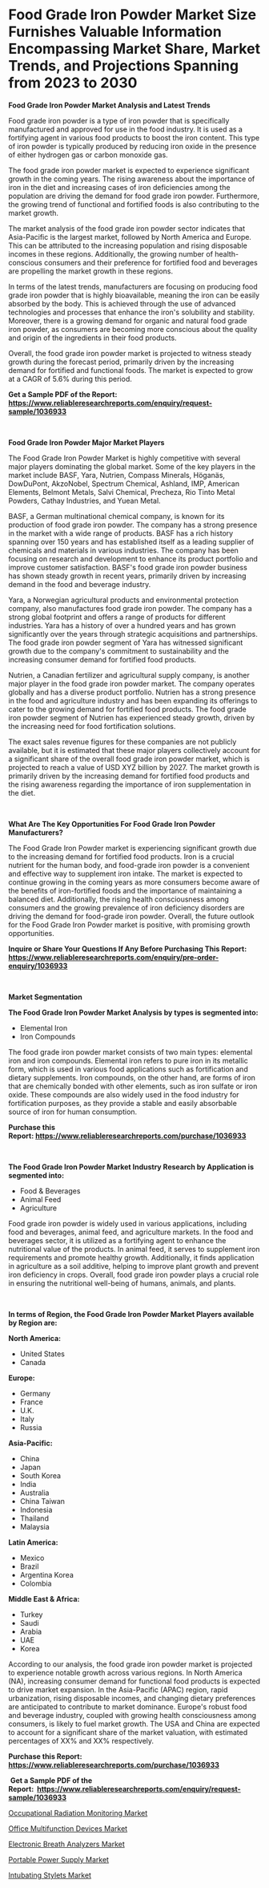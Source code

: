<p><h1>Food Grade Iron Powder Market Size Furnishes Valuable Information Encompassing Market Share, Market Trends, and Projections Spanning from 2023 to 2030</h1></p><p><strong>Food Grade Iron Powder Market Analysis and Latest Trends</strong></p>
<p><p>Food grade iron powder is a type of iron powder that is specifically manufactured and approved for use in the food industry. It is used as a fortifying agent in various food products to boost the iron content. This type of iron powder is typically produced by reducing iron oxide in the presence of either hydrogen gas or carbon monoxide gas.</p><p>The food grade iron powder market is expected to experience significant growth in the coming years. The rising awareness about the importance of iron in the diet and increasing cases of iron deficiencies among the population are driving the demand for food grade iron powder. Furthermore, the growing trend of functional and fortified foods is also contributing to the market growth.</p><p>The market analysis of the food grade iron powder sector indicates that Asia-Pacific is the largest market, followed by North America and Europe. This can be attributed to the increasing population and rising disposable incomes in these regions. Additionally, the growing number of health-conscious consumers and their preference for fortified food and beverages are propelling the market growth in these regions.</p><p>In terms of the latest trends, manufacturers are focusing on producing food grade iron powder that is highly bioavailable, meaning the iron can be easily absorbed by the body. This is achieved through the use of advanced technologies and processes that enhance the iron's solubility and stability. Moreover, there is a growing demand for organic and natural food grade iron powder, as consumers are becoming more conscious about the quality and origin of the ingredients in their food products.</p><p>Overall, the food grade iron powder market is projected to witness steady growth during the forecast period, primarily driven by the increasing demand for fortified and functional foods. The market is expected to grow at a CAGR of 5.6% during this period.</p></p>
<p><strong>Get a Sample PDF of the Report:&nbsp; <a href="https://www.reliableresearchreports.com/enquiry/request-sample/1036933">https://www.reliableresearchreports.com/enquiry/request-sample/1036933</a></strong></p>
<p>&nbsp;</p>
<p><strong>Food Grade Iron Powder Major Market Players</strong></p>
<p><p>The Food Grade Iron Powder Market is highly competitive with several major players dominating the global market. Some of the key players in the market include BASF, Yara, Nutrien, Compass Minerals, Höganäs, DowDuPont, AkzoNobel, Spectrum Chemical, Ashland, IMP, American Elements, Belmont Metals, Salvi Chemical, Precheza, Rio Tinto Metal Powders, Cathay Industries, and Yuean Metal.</p><p>BASF, a German multinational chemical company, is known for its production of food grade iron powder. The company has a strong presence in the market with a wide range of products. BASF has a rich history spanning over 150 years and has established itself as a leading supplier of chemicals and materials in various industries. The company has been focusing on research and development to enhance its product portfolio and improve customer satisfaction. BASF's food grade iron powder business has shown steady growth in recent years, primarily driven by increasing demand in the food and beverage industry.</p><p>Yara, a Norwegian agricultural products and environmental protection company, also manufactures food grade iron powder. The company has a strong global footprint and offers a range of products for different industries. Yara has a history of over a hundred years and has grown significantly over the years through strategic acquisitions and partnerships. The food grade iron powder segment of Yara has witnessed significant growth due to the company's commitment to sustainability and the increasing consumer demand for fortified food products.</p><p>Nutrien, a Canadian fertilizer and agricultural supply company, is another major player in the food grade iron powder market. The company operates globally and has a diverse product portfolio. Nutrien has a strong presence in the food and agriculture industry and has been expanding its offerings to cater to the growing demand for fortified food products. The food grade iron powder segment of Nutrien has experienced steady growth, driven by the increasing need for food fortification solutions.</p><p>The exact sales revenue figures for these companies are not publicly available, but it is estimated that these major players collectively account for a significant share of the overall food grade iron powder market, which is projected to reach a value of USD XYZ billion by 2027. The market growth is primarily driven by the increasing demand for fortified food products and the rising awareness regarding the importance of iron supplementation in the diet.</p></p>
<p>&nbsp;</p>
<p><strong>What Are The Key Opportunities For Food Grade Iron Powder Manufacturers?</strong></p>
<p><p>The Food Grade Iron Powder market is experiencing significant growth due to the increasing demand for fortified food products. Iron is a crucial nutrient for the human body, and food-grade iron powder is a convenient and effective way to supplement iron intake. The market is expected to continue growing in the coming years as more consumers become aware of the benefits of iron-fortified foods and the importance of maintaining a balanced diet. Additionally, the rising health consciousness among consumers and the growing prevalence of iron deficiency disorders are driving the demand for food-grade iron powder. Overall, the future outlook for the Food Grade Iron Powder market is positive, with promising growth opportunities.</p></p>
<p><strong>Inquire or Share Your Questions If Any Before Purchasing This Report: <a href="https://www.reliableresearchreports.com/enquiry/pre-order-enquiry/1036933">https://www.reliableresearchreports.com/enquiry/pre-order-enquiry/1036933</a></strong></p>
<p>&nbsp;</p>
<p><strong>Market Segmentation</strong></p>
<p><strong>The Food Grade Iron Powder Market Analysis by types is segmented into:</strong></p>
<p><ul><li>Elemental Iron</li><li>Iron Compounds</li></ul></p>
<p><p>The food grade iron powder market consists of two main types: elemental iron and iron compounds. Elemental iron refers to pure iron in its metallic form, which is used in various food applications such as fortification and dietary supplements. Iron compounds, on the other hand, are forms of iron that are chemically bonded with other elements, such as iron sulfate or iron oxide. These compounds are also widely used in the food industry for fortification purposes, as they provide a stable and easily absorbable source of iron for human consumption.</p></p>
<p><strong>Purchase this Report:&nbsp;<a href="https://www.reliableresearchreports.com/purchase/1036933">https://www.reliableresearchreports.com/purchase/1036933</a></strong></p>
<p>&nbsp;</p>
<p><strong>The Food Grade Iron Powder Market Industry Research by Application is segmented into:</strong></p>
<p><ul><li>Food & Beverages</li><li>Animal Feed</li><li>Agriculture</li></ul></p>
<p><p>Food grade iron powder is widely used in various applications, including food and beverages, animal feed, and agriculture markets. In the food and beverages sector, it is utilized as a fortifying agent to enhance the nutritional value of the products. In animal feed, it serves to supplement iron requirements and promote healthy growth. Additionally, it finds application in agriculture as a soil additive, helping to improve plant growth and prevent iron deficiency in crops. Overall, food grade iron powder plays a crucial role in ensuring the nutritional well-being of humans, animals, and plants.</p></p>
<p>&nbsp;</p>
<p><strong>In terms of Region, the Food Grade Iron Powder Market Players available by Region are:</strong></p>
<p>
    <p> <strong> North America: </strong>
        <ul>
            <li>United States</li>
            <li>Canada</li>
        </ul>
        </p> 
    <p> <strong> Europe: </strong>
        <ul>
            <li>Germany</li>
            <li>France</li>
            <li>U.K.</li>
            <li>Italy</li>
            <li>Russia</li>
        </ul>
        </p> 
    <p> <strong> Asia-Pacific: </strong>
        <ul>
            <li>China</li>
            <li>Japan</li>
            <li>South Korea</li>
            <li>India</li>
            <li>Australia</li>
            <li>China Taiwan</li>
            <li>Indonesia</li>
            <li>Thailand</li>
            <li>Malaysia</li>
        </ul>
        </p> 
    <p> <strong> Latin America: </strong>
        <ul>
            <li>Mexico</li>
            <li>Brazil</li>
            <li>Argentina Korea</li>
            <li>Colombia</li>
        </ul>
        </p> 
    <p> <strong> Middle East & Africa: </strong>
        <ul>
            <li>Turkey</li>
            <li>Saudi</li>
            <li>Arabia</li>
            <li>UAE</li>
            <li>Korea</li>
        </ul>
    </p>
    </p>
<p><p>According to our analysis, the food grade iron powder market is projected to experience notable growth across various regions. In North America (NA), increasing consumer demand for functional food products is expected to drive market expansion. In the Asia-Pacific (APAC) region, rapid urbanization, rising disposable incomes, and changing dietary preferences are anticipated to contribute to market dominance. Europe's robust food and beverage industry, coupled with growing health consciousness among consumers, is likely to fuel market growth. The USA and China are expected to account for a significant share of the market valuation, with estimated percentages of XX% and XX% respectively.</p></p>
<p><strong>Purchase this Report: <a href="https://www.reliableresearchreports.com/purchase/1036933">https://www.reliableresearchreports.com/purchase/1036933</a></strong></p>
<p>&nbsp;<strong>Get a Sample PDF of the Report:&nbsp;&nbsp;<a href="https://www.reliableresearchreports.com/enquiry/request-sample/1036933">https://www.reliableresearchreports.com/enquiry/request-sample/1036933</a></strong></p>
<p><strong></strong></p>
<p><p><a href="https://medium.com/@ridhantakke90/occupational-radiation-monitoring-market-size-growth-forecast-2023-2030-9f5ca9fb7828">Occupational Radiation Monitoring Market</a></p><p><a href="https://medium.com/@reportprime01/office-multifunction-devices-market-size-growth-forecast-2023-2030-8d7f12efc589">Office Multifunction Devices Market</a></p><p><a href="https://www.reportprime.com/electronic-breath-analyzers-r10944">Electronic Breath Analyzers Market</a></p><p><a href="https://www.linkedin.com/pulse/portable-power-supply-market-size-2023-2030-global-industrial-calve/">Portable Power Supply Market</a></p><p><a href="https://www.reportprime.com/intubating-stylets-r10943">Intubating Stylets Market</a></p></p>